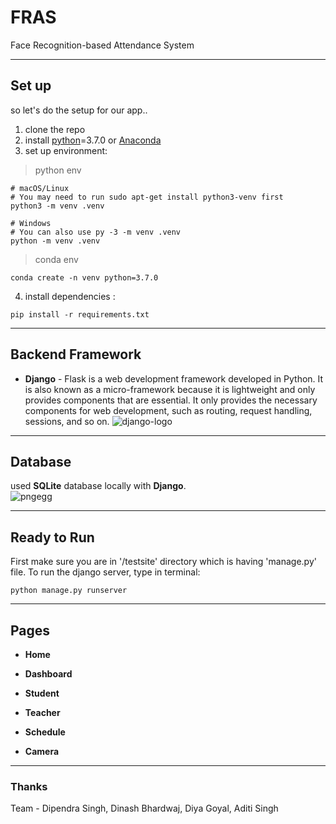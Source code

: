 # FRAS
Face Recognition-based Attendance System

---
## Set up
so let's do the setup for our app..
1. clone the repo
2. install [python](https://www.python.org/downloads/)=3.7.0 or [Anaconda](https://www.anaconda.com/products/distribution)
3. set up environment:
 > python env
  ```
  # macOS/Linux
  # You may need to run sudo apt-get install python3-venv first
  python3 -m venv .venv

  # Windows
  # You can also use py -3 -m venv .venv
  python -m venv .venv
  ```
> conda env
```
conda create -n venv python=3.7.0
```
4. install dependencies :
```
pip install -r requirements.txt
```
---
## Backend Framework
- **Django** - Flask is a web development framework developed in Python. It is also known as a micro-framework because it is lightweight and only provides components that are essential. It only provides the necessary components for web development, such as routing, request handling, sessions, and so on.
![django-logo](https://user-images.githubusercontent.com/60287228/230828178-4297c75b-cd62-4461-8806-d73a8eedb231.png)

---
## Database
used **SQLite** database locally with **Django**.<br>
![pngegg](https://user-images.githubusercontent.com/60287228/230828466-449d335d-b435-4526-bfe9-63376806a1b5.png)

---
## Ready to Run
First make sure you are in '/testsite' directory which is having 'manage.py' file.
To run the django server, type in terminal:
```
python manage.py runserver
```

---
## Pages
- **Home** 

- **Dashboard**

- **Student** 


- **Teacher** 


- **Schedule** 


- **Camera** 


---
### Thanks
Team - Dipendra Singh, Dinash Bhardwaj, Diya Goyal, Aditi Singh
